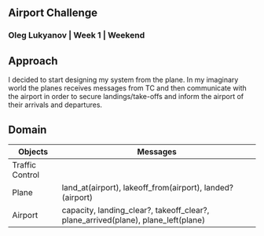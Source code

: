 ## Airport Challenge
### Oleg Lukyanov | Week 1 | Weekend

Approach
---------

I decided to start designing my system from the plane. In my imaginary world the planes receives messages from TC and then communicate with the airport in order to secure landings/take-offs and inform the airport of their arrivals and departures.

Domain
---------

Objects | Messages
-- | --
Traffic Control  |
Plane  | land_at(airport), lakeoff_from(airport), landed?(airport)
Airport | capacity, landing_clear?, takeoff_clear?, plane_arrived(plane), plane_left(plane)
